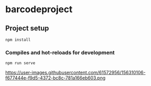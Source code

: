 # barcodeproject

## Project setup
```
npm install
```

### Compiles and hot-reloads for development
```
npm run serve
```
https://user-images.githubusercontent.com/61572956/156310106-f677444e-f9d5-4372-bc8c-781a166eb603.png
